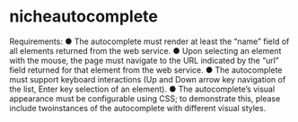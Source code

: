 # nicheautocomplete
Requirements: 
● The autocomplete must render at least the “name” field of all elements returned from the web service.
● Upon selecting an element with the mouse, the page must navigate to the URL indicated by the “url” field returned for that element from the web service.
● The autocomplete must support keyboard interactions (Up and Down arrow key navigation of the list, Enter key selection of an element).
● The autocomplete’s visual appearance must be configurable using CSS; to demonstrate this, please include ​two​instances of the autocomplete with different visual styles.
